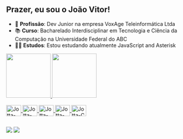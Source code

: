 ## Prazer, eu sou o João Vitor!

- 💼 **Profissão**: Dev Junior na empresa VoxAge Teleinformática Ltda
- 📚 **Curso**: Bacharelado Interdisciplinar em Tecnologia e Ciência da Computação na Universidade Federal do ABC
- 👨‍💻 **Estudos**: Estou estudando atualmente JavaScript and Asterisk

<div>
  <a href = "https://beacons.ai/JoaoSantos6">
  <img height="120em" src="https://github-readme-stats.vercel.app/api?username=JoaoSantos6&show_icons=true&theme=dark&include_all_commits=true&count_private=true"/>
  <img height="120em" src="https://github-readme-stats.vercel.app/api/top-langs/?username=JoaoSantos6&layout=compact&langs_count=16&theme=dark"/>
</div>

<div style="display: inline_block"><br>

  <img align="center" alt="Jotta-JS" height="30" width="40" src="https://cdn.jsdelivr.net/gh/devicons/devicon/icons/javascript/javascript-original.svg">
  <img align="center" alt="Jotta-Ja" height="30" width="40" src="https://cdn.jsdelivr.net/gh/devicons/devicon/icons/java/java-original-wordmark.svg">
  <img align="center" alt="Jotta-Lua" height="30" width="40" src="https://cdn.jsdelivr.net/gh/devicons/devicon/icons/lua/lua-plain-wordmark.svg">
  <img align="center" alt="Jotta-SQL" height="30" width="40" src="https://cdn.jsdelivr.net/gh/devicons/devicon/icons/microsoftsqlserver/microsoftsqlserver-plain-wordmark.svg">
  <img align="center" alt="Jotta-C" height="30" width="40" src="https://cdn.jsdelivr.net/gh/devicons/devicon/icons/c/c-original.svg">
</div>

##

<div>
<a href="https://www.linkedin.com/in/joao-vitor-o-06/" target="_blank"><img src="https://img.shields.io/badge/LinkedIn-0077B5?style=for-the-badge&logo=linkedin&logoColor=white"></a>
<a href="mailto:jvoliveiravitor71@gmail.com" target="_blank"><img src="https://img.shields.io/badge/Gmail-D14836?style=for-the-badge&logo=gmail&logoColor=white"></a>
</div>
